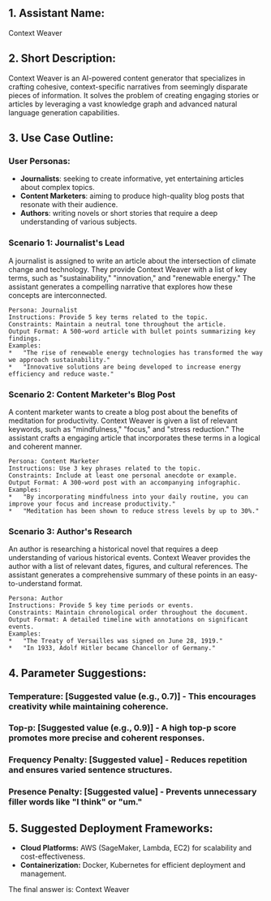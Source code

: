 ## 1. Assistant Name:

Context Weaver

## 2. Short Description:

Context Weaver is an AI-powered content generator that specializes in crafting cohesive, context-specific narratives from seemingly disparate pieces of information. It solves the problem of creating engaging stories or articles by leveraging a vast knowledge graph and advanced natural language generation capabilities.

## 3. Use Case Outline:

### User Personas:
*   **Journalists**: seeking to create informative, yet entertaining articles about complex topics.
*   **Content Marketers**: aiming to produce high-quality blog posts that resonate with their audience.
*   **Authors**: writing novels or short stories that require a deep understanding of various subjects.

### Scenario 1: Journalist's Lead
A journalist is assigned to write an article about the intersection of climate change and technology. They provide Context Weaver with a list of key terms, such as "sustainability," "innovation," and "renewable energy." The assistant generates a compelling narrative that explores how these concepts are interconnected.

```
Persona: Journalist
Instructions: Provide 5 key terms related to the topic.
Constraints: Maintain a neutral tone throughout the article.
Output Format: A 500-word article with bullet points summarizing key findings.
Examples:
*   "The rise of renewable energy technologies has transformed the way we approach sustainability."
*   "Innovative solutions are being developed to increase energy efficiency and reduce waste."

```

### Scenario 2: Content Marketer's Blog Post
A content marketer wants to create a blog post about the benefits of meditation for productivity. Context Weaver is given a list of relevant keywords, such as "mindfulness," "focus," and "stress reduction." The assistant crafts a engaging article that incorporates these terms in a logical and coherent manner.

```
Persona: Content Marketer
Instructions: Use 3 key phrases related to the topic.
Constraints: Include at least one personal anecdote or example.
Output Format: A 300-word post with an accompanying infographic.
Examples:
*   "By incorporating mindfulness into your daily routine, you can improve your focus and increase productivity."
*   "Meditation has been shown to reduce stress levels by up to 30%."

```

### Scenario 3: Author's Research
An author is researching a historical novel that requires a deep understanding of various historical events. Context Weaver provides the author with a list of relevant dates, figures, and cultural references. The assistant generates a comprehensive summary of these points in an easy-to-understand format.

```
Persona: Author
Instructions: Provide 5 key time periods or events.
Constraints: Maintain chronological order throughout the document.
Output Format: A detailed timeline with annotations on significant events.
Examples:
*   "The Treaty of Versailles was signed on June 28, 1919."
*   "In 1933, Adolf Hitler became Chancellor of Germany."

```

## 4. Parameter Suggestions:

### Temperature: [Suggested value (e.g., 0.7)] - This encourages creativity while maintaining coherence.

### Top-p: [Suggested value (e.g., 0.9)] - A high top-p score promotes more precise and coherent responses.

### Frequency Penalty: [Suggested value] - Reduces repetition and ensures varied sentence structures.

### Presence Penalty: [Suggested value] - Prevents unnecessary filler words like "I think" or "um."

## 5. Suggested Deployment Frameworks:

*   **Cloud Platforms:** AWS (SageMaker, Lambda, EC2) for scalability and cost-effectiveness.
*   **Containerization:** Docker, Kubernetes for efficient deployment and management.

The final answer is: Context Weaver